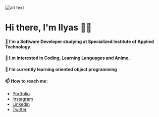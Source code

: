 ![alt text](https://camo.githubusercontent.com/62c175d90bcecb06ff771c5fc81d0b4f57ec9a42e9254ac0b4f2314789b2369d/68747470733a2f2f63617073756c652d72656e6465722e76657263656c2e6170702f6170693f747970653d726f756e64656426636f6c6f723d6772616469656e74266865696768743d3330302673656374696f6e3d68656164657226746578743d2532304869253230746865726525323026666f6e7453697a653d3830267465787442673d7472756526616e696d6174696f6e3d66616465496e)

# Hi there, I'm Ilyas 👋🏻

#### 👋 I'm a Software Developer studying at Specialized Institute of Applied Technology.
#### 👀 I.m interested in Coding, Learning Languages and Anime.
#### 🌱 I’m currently learning oriented object programming
#### 📫 How to reach me:
- [Portfolio](https://www.ilyasbelaoud.com/) <br/>
- [Instagram](https://www.instagram.com/ilyasbelaoud) <br/>
- [Linkedin](https://www.linkedin.com/in/ilyasbeloaud/) <br/>
- [Twitter](https://twitter.com/ilyasbelaoud) <br/>
